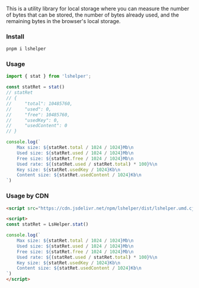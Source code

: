 This is a utility library for local storage where you can measure the number of bytes that can be stored, the number of bytes already used, and the remaining bytes in the browser's local storage.

### Install

```bash
pnpm i lshelper
```

### Usage

```ts
import { stat } from 'lshelper';

const statRet = stat()
// statRet
// {
//     "total": 10485760,
//     "used": 0,
//     "free": 10485760,
//     "usedKey": 0,
//     "usedContent": 0
// }

console.log(`
    Max size: ${statRet.total / 1024 / 1024}Mb\n
    Used size: ${statRet.used / 1024 / 1024}Mb\n
    Free size: ${statRet.free / 1024 / 1024}Mb\n
    Used rate: ${(statRet.used / statRet.total) * 100}%\n
    Key size: ${statRet.usedKey / 1024}Kb\n
    Content size: ${statRet.usedContent / 1024}Kb\n
`)
```

### Usage by CDN
```html
<script src="https://cdn.jsdelivr.net/npm/lshelper/dist/lshelper.umd.cjs"></script>

<script>
const statRet = LsHelper.stat()

console.log(`
    Max size: ${statRet.total / 1024 / 1024}Mb\n
    Used size: ${statRet.used / 1024 / 1024}Mb\n
    Free size: ${statRet.free / 1024 / 1024}Mb\n
    Used rate: ${(statRet.used / statRet.total) * 100}%\n
    Key size: ${statRet.usedKey / 1024}Kb\n
    Content size: ${statRet.usedContent / 1024}Kb\n
`)
</script>
```